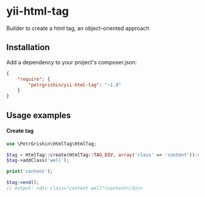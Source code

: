 yii-html-tag
============

Builder to create a html tag, an object-oriented approach

Installation
------------
Add a dependency to your project's composer.json:
```json
{
    "require": {
        "petrgrishin/yii-html-tag": "~1.0"
    }
}
```

Usage examples
--------------
#### Create tag
```php
use \PetrGrishin\HtmlTag\HtmlTag;

$tag = HtmlTag::create(HtmlTag::TAG_DIV, array('class' => 'content'))->begin();
$tag->addClass('well');

print('content');

$tag->end();
// output: <div class="content well">content</div>
```